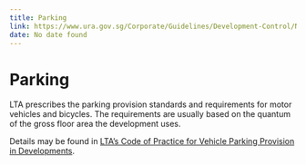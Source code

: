 ```yaml
---
title: Parking
link: https://www.ura.gov.sg/Corporate/Guidelines/Development-Control/Non-Residential/Agriculture/Parking
date: No date found
---
```


# Parking



LTA prescribes the parking provision standards and requirements for motor vehicles and bicycles. The requirements are usually based on the quantum of the gross floor area the development uses.

Details may be found in [LTA’s Code of Practice for Vehicle Parking Provision in Developments](https://www.lta.gov.sg/content/ltagov/en/industry_innovations/industry_matters/development_construction_resources/vehicle_parking/requirements_for_vehicle_parking_proposals.html).
